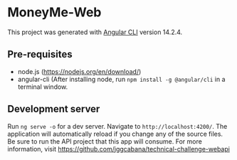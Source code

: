 # MoneyMe-Web

This project was generated with [Angular CLI](https://github.com/angular/angular-cli) version 14.2.4.

## Pre-requisites
- node.js (https://nodejs.org/en/download/)
- angular-cli (After installing node, run `npm install -g @angular/cli` in a terminal window.

## Development server

Run `ng serve -o` for a dev server. Navigate to `http://localhost:4200/`. The application will automatically reload if you change any of the source files. Be sure to run the API project that this app will consume. For more information, visit https://github.com/jggcabana/technical-challenge-webapi
